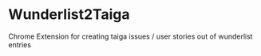 # Wunderlist2Taiga
Chrome Extension for creating taiga issues / user stories out of wunderlist entries
